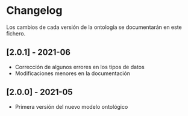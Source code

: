 # Changelog

Los cambios de cada versión de la ontología se documentarán en este fichero.

## [2.0.1] - 2021-06

- Corrección de algunos errores en los tipos de datos
- Modificaciones menores en la documentación

## [2.0.0] - 2021-05

- Primera versión del nuevo modelo ontológico
